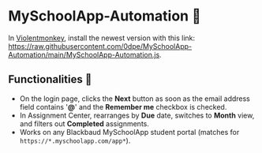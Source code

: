 # MySchoolApp-Automation 🤖
In [Violentmonkey](https://violentmonkey.github.io/get-it/), install the newest version with this link: https://raw.githubusercontent.com/0dpe/MySchoolApp-Automation/main/MySchoolApp-Automation.js.
## Functionalities 🦾
- On the login page, clicks the **Next** button as soon as the email address field contains '**@**' and the **Remember me** checkbox is checked.
- In Assignment Center, rearranges by **Due** date, switches to **Month** view, and filters out **Completed** assignments. 
- Works on any Blackbaud MySchoolApp student portal (matches for `https://*.myschoolapp.com/app*`).
